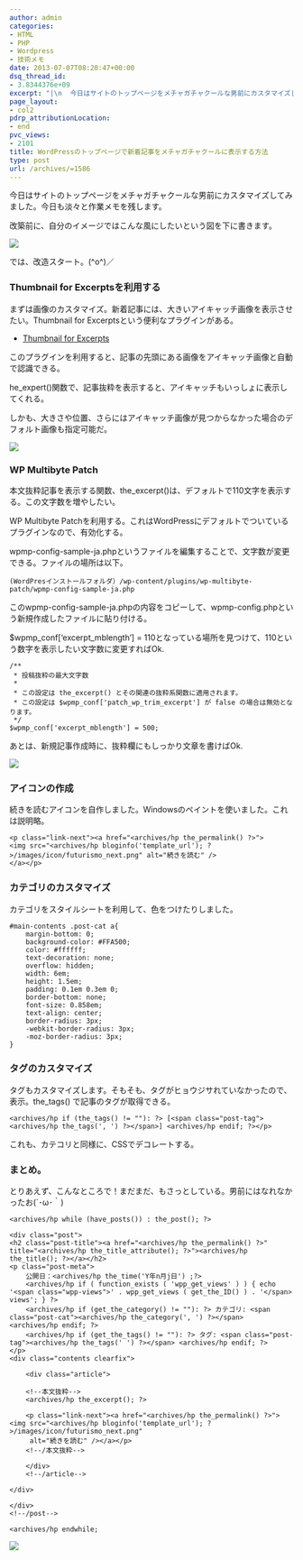 ```yaml
---
author: admin
categories:
- HTML
- PHP
- Wordpress
- 技術メモ
date: 2013-07-07T08:20:47+00:00
dsq_thread_id:
- 3.8344376e+09
excerpt: "|\n  今日はサイトのトップページをメチャガチャクールな男前にカスタマイズしてみました。\n  \n  今日も淡々と作業メモを残します。\n"
page_layout:
- col2
pdrp_attributionLocation:
- end
pvc_views:
- 2101
title: WordPressのトップページで新着記事をメチャガチャクールに表示する方法
type: post
url: /archives/=1586
---
```


今日はサイトのトップページをメチャガチャクールな男前にカスタマイズしてみました。今日も淡々と作業メモを残します。

改築前に、自分のイメージではこんな風にしたいという図を下に書きます。

![][1]

では、改造スタート。(^o^)／

### Thumbnail for Excerptsを利用する

まずは画像のカスタマイズ。新着記事には、大きいアイキャッチ画像を表示させたい。Thumbnail for Excerptsという便利なプラグインがある。

  * [Thumbnail for Excerpts][2]

このプラグインを利用すると、記事の先頭にある画像をアイキャッチ画像と自動で認識できる。

he_expert()関数で、記事抜粋を表示すると、アイキャッチもいっしょに表示してくれる。

しかも、大きさや位置、さらにはアイキャッチ画像が見つからなかった場合のデフォルト画像も指定可能だ。

![][3]

### WP Multibyte Patch

本文抜粋記事を表示する関数、the_excerpt()は、デフォルトで110文字を表示する。この文字数を増やしたい。

WP Multibyte Patchを利用する。これはWordPressにデフォルトでついているプラグインなので、有効化する。

wpmp-config-sample-ja.phpというファイルを編集することで、文字数が変更できる。ファイルの場所は以下。

    (WordPresインストールフォルダ）/wp-content/plugins/wp-multibyte-patch/wpmp-config-sample-ja.php
    

このwpmp-config-sample-ja.phpの内容をコピーして、wpmp-config.phpという新規作成したファイルに貼り付ける。

$wpmp\_conf[&#8216;excerpt\_mblength&#8217;] = 110となっている場所を見つけて、110という数字を表示したい文字数に変更すればOk.

    /**
     * 投稿抜粋の最大文字数
     *
     * この設定は the_excerpt() とその関連の抜粋系関数に適用されます。
     * この設定は $wpmp_conf['patch_wp_trim_excerpt'] が false の場合は無効となります。
     */
    $wpmp_conf['excerpt_mblength'] = 500;
    

あとは、新規記事作成時に、抜粋欄にもしっかり文章を書けばOk.

![][4]

### アイコンの作成

続きを読むアイコンを自作しました。Windowsのペイントを使いました。これは説明略。

    <p class="link-next"><a href="<archives/hp the_permalink() ?>">
    <img src="<archives/hp bloginfo('template_url'); ?>/images/icon/futurismo_next.png" alt="続きを読む" />
    </a></p>
    

### カテゴリのカスタマイズ

カテゴリをスタイルシートを利用して、色をつけたりしました。

    #main-contents .post-cat a{
        margin-bottom: 0;
        background-color: #FFA500;
        color: #ffffff;
        text-decoration: none;
        overflow: hidden;
        width: 6em;
        height: 1.5em;
        padding: 0.1em 0.3em 0;
        border-bottom: none;
        font-size: 0.858em;
        text-align: center;
        border-radius: 3px;
        -webkit-border-radius: 3px;
        -moz-border-radius: 3px;
    }
    

### タグのカスタマイズ

タグもカスタマイズします。そもそも、タグがヒョウジサれていなかったので、表示。the_tags() で記事のタグが取得できる。

    <archives/hp if (the_tags() != ""): ?> [<span class="post-tag"><archives/hp the_tags(', ') ?></span>] <archives/hp endif; ?></p>
    

これも、カテコリと同様に、CSSでデコレートする。

### まとめ。

とりあえず、こんなところで！まだまだ、もさっとしている。男前にはなれなかったお(´･ω･｀)

    <archives/hp while (have_posts()) : the_post(); ?>
    
    <div class="post">
    <h2 class="post-title"><a href="<archives/hp the_permalink() ?>" title="<archives/hp the_title_attribute(); ?>"><archives/hp the_title(); ?></a></h2>
    <p class="post-meta">
        公開日：<archives/hp the_time('Y年n月j日') ;?>  
        <archives/hp if ( function_exists ( 'wpp_get_views' ) ) { echo '<span class="wpp-views">' . wpp_get_views ( get_the_ID() ) . '</span> views'; } ?>
        <archives/hp if (get_the_category() != ""): ?> カテゴリ: <span class="post-cat"><archives/hp the_category(', ') ?></span> <archives/hp endif; ?>
        <archives/hp if (get_the_tags() != ""): ?> タグ: <span class="post-tag"><archives/hp the_tags(' ') ?></span> <archives/hp endif; ?>
    </p>
    <div class="contents clearfix">
    
        <div class="article">
    
        <!--本文抜粋-->
        <archives/hp the_excerpt(); ?>     
    
        <p class="link-next"><a href="<archives/hp the_permalink() ?>"><img src="<archives/hp bloginfo('template_url'); ?>/images/icon/futurismo_next.png" 
         alt="続きを読む" /></a></p>
        <!--/本文抜粋-->
    
        </div>
        <!--/article-->
    
    </div>
    
    </div>
    <!--/post-->
    
    <archives/hp endwhile;
    

![][5]

 [1]: https://lh4.ggpht.com/-s67vJmbz8NY/Udi1teuq8NI/AAAAAAAAAis/GkaTk3xp200/top_eye_cache_image.jpg
 [2]: https://wordpress.org/plugins/thumbnail-for-excerpts/
 [3]: https://lh5.ggpht.com/-awye-d0RWHI/Udi19HEgHXI/AAAAAAAAAi0/ayRZmVD2ljU/Tuhumbnail_excerpt.jpg
 [4]: https://lh5.ggpht.com/-fA-S3RdHJk4/UdjF-XW7YpI/AAAAAAAAAjE/cXu1slrUpSw/SnapCrab_NoName_2013-7-7_10-35-45_No-00.jpg
 [5]: https://lh5.ggpht.com/-Taa0EWcMy2M/Udkj6T36ksI/AAAAAAAAAjU/ptEN8fre6cU/SnapCrab_NoName_2013-7-7_17-15-7_No-00.jpg